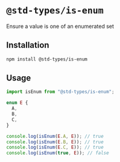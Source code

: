 # `@std-types/is-enum`

Ensure a value is one of an enumerated set

## Installation

```sh
npm install @std-types/is-enum
```

## Usage

```ts
import isEnum from "@std-types/is-enum";

enum E {
  A,
  B,
  C,
}

console.log(isEnum(E.A, E)); // true
console.log(isEnum(E.B, E)); // true
console.log(isEnum(E.C, E)); // true
console.log(isEnum(true, E)); // false
```
